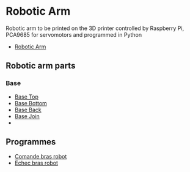# Robotic Arm

Robotic arm to be printed on the 3D printer controlled by Raspberry Pi, PCA9685 for servomotors and programmed in Python

+ [Robotic Arm](/Robotic_Arm.stl)

## Robotic arm parts

### Base

+ [Base Top](/Parts/Base/Base_Top.stl)
+ [Base Bottom](/Parts/Base/Base_Bottom.stl)
+ [Base Back](/Parts/Base/Base_Back.stl)
+ [Base Join](/Parts/Base/Base_Join.stl)
+ []()
## Programmes

+ [Comande bras robot](https://github.com/MPi3D/comande_bras_robot)
+ [Echec bras robot](https://github.com/MPi3D/Echec_Bras_Robot)
